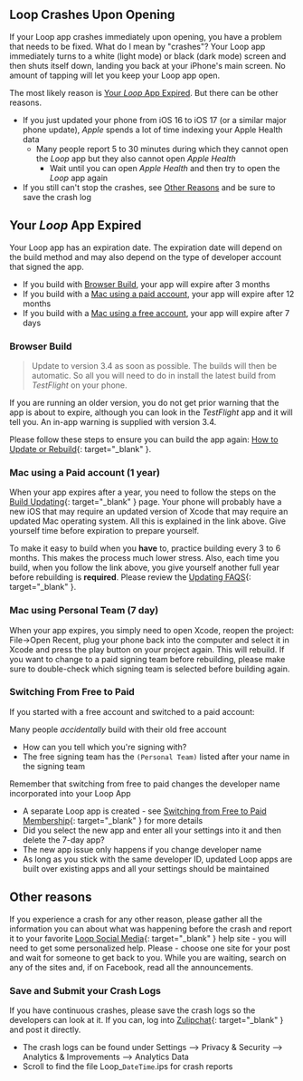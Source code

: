 ## Loop Crashes Upon Opening

If your Loop app crashes immediately upon opening, you have a problem that needs to be fixed. What do I mean by "crashes"? Your Loop app immediately turns to a white (light mode) or black (dark mode) screen and then shuts itself down, landing you back at your iPhone's main screen. No amount of tapping will let you keep your Loop app open.

The most likely reason is [Your *Loop* App Expired](#your-loop-app-expired). But there can be other reasons.

* If you just updated your phone from iOS 16 to iOS 17 (or a similar major phone update), *Apple* spends a lot of time indexing your Apple Health data
    * Many people report 5 to 30 minutes during which they cannot open the *Loop* app but they also cannot open *Apple Health*
        * Wait until you can open *Apple Health* and then try to open the *Loop* app again
* If you still can't stop the crashes, see [Other Reasons](#other-reasons) and be sure to save the crash log

## Your *Loop* App Expired

Your Loop app has an expiration date. The expiration date will depend on the build method and may also depend on the type of developer account that signed the app.

* If you build with [Browser Build](#browser-build), your app will expire after 3 months
* If you build with a [Mac using a paid account](#mac-using-a-paid-account-1-year), your app will expire after 12 months
* If you build with a [Mac using a free account](#mac-using-personal-team-7-day), your app will expire after 7 days

### Browser Build

> Update to version 3.4 as soon as possible. The builds will then be automatic. So all you will need to do in install the latest build from *TestFlight* on your phone.

If you are running an older version, you do not get prior warning that the app is about to expire, although you can look in the *TestFlight* app and it will tell you. An in-app warning is supplied with version 3.4.

Please follow these steps to ensure you can build the app again: [How to Update or Rebuild](../browser/bb-update.md#how-to-update-or-rebuild){: target="_blank" }.


### Mac using a Paid account (1 year)

When your app expires after a year, you need to follow the steps on the [Build Updating](../build/updating.md){: target="_blank" } page. Your phone will probably have a new iOS that may require an updated version of Xcode that may require an updated Mac operating system.  All this is explained in the link above.  Give yourself time before expiration to prepare yourself.

To make it easy to build when you **have** to, practice building every 3 to 6 months. This makes the process much lower stress. Also, each time you build, when you follow the link above, you give yourself another full year before rebuilding is **required**. Please review the [Updating FAQS](../faqs/update-faqs.md){: target="_blank" }.

### Mac using Personal Team (7 day)

When your app expires, you simply need to open Xcode, reopen the project: File->Open Recent, plug your phone back into the computer and select it in Xcode and press the play button on your project again. This will rebuild. If you want to change to a paid signing team before rebuilding, please make sure to double-check which signing team is selected before building again.

### Switching From Free to Paid

If you started with a free account and switched to a paid account:

Many people *accidentally* build with their old free account

* How can you tell which you're signing with?
* The free signing team has the `(Personal Team)` listed after your name in the signing team

Remember that switching from free to paid changes the developer name incorporated into your Loop App

* A separate Loop app is created - see [Switching from Free to Paid Membership](../build/apple-developer.md#switching-from-free-to-paid-memberships){: target="_blank" } for more details
* Did you select the new app and enter all your settings into it and then delete the 7-day app?
* The new app issue only happens if you change developer name
* As long as you stick with the same developer ID, updated Loop apps are built over existing apps and all your settings should be maintained

## Other reasons

If you experience a crash for any other reason, please gather all the information you can about what was happening before the crash and report it to your favorite [Loop Social Media](../intro/loopdocs-how-to.md#how-to-find-help){: target="_blank" } help site - you will need to get some personalized help. Please - choose one site for your post and wait for someone to get back to you.  While you are waiting, search on any of the sites and, if on Facebook, read all the announcements.

### Save and Submit your Crash Logs
If you have continuous crashes, please save the crash logs so the developers can look at it. If you can, log into [Zulipchat](https://loop.zulipchat.com/){: target="_blank" } and post it directly.

* The crash logs can be found under Settings --> Privacy & Security --> Analytics & Improvements --> Analytics Data
* Scroll to find the file Loop_`DateTime`.ips for crash reports
